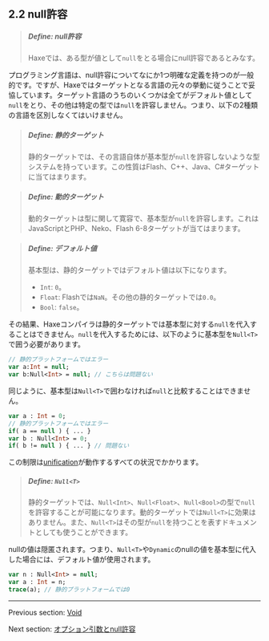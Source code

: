 ## 2.2 null許容

> ##### Define: null許容
>
> Haxeでは、ある型が値として`null`をとる場合にnull許容であるとみなす。

プログラミング言語は、null許容についてなにか1つ明確な定義を持つのが一般的です。ですが、Haxeではターゲットとなる言語の元々の挙動に従うことで妥協しています。ターゲット言語のうちのいくつかは全てがデフォルト値として`null`をとり、その他は特定の型では`null`を許容しません。つまり、以下の2種類の言語を区別しなくてはいけません。

> ##### Define: 静的ターゲット
>
> 静的ターゲットでは、その言語自体が基本型が`null`を許容しないような型システムを持っています。この性質はFlash、C++、Java、C#ターゲットに当てはまります。

> ##### Define: 動的ターゲット
>
> 動的ターゲットは型に関して寛容で、基本型が`null`を許容します。これはJavaScriptとPHP、Neko、Flash 6-8ターゲットが当てはまります。

> ##### Define: デフォルト値
>
> 
>   基本型は、静的ターゲットではデフォルト値は以下になります。
>   
> * `Int`: `0`。
> * `Float`: Flashでは`NaN`。その他の静的ターゲットでは`0.0`。
> * `Bool`: `false`。
> 
> 

その結果、Haxeコンパイラは静的ターゲットでは基本型に対する`null`を代入することはできません。`null`を代入するためには、以下のように基本型を`Null<T>`で囲う必要があります。

```haxe
// 静的プラットフォームではエラー
var a:Int = null;
var b:Null<Int> = null; // こちらは問題ない
```

同じように、基本型は`Null<T>`で囲わなければ`null`と比較することはできません。

```haxe
var a : Int = 0;
// 静的プラットフォームではエラー
if( a == null ) { ... }
var b : Null<Int> = 0;
if( b != null ) { ... } // 問題ない
```

この制限は[unification](type-system-unification.md)が動作するすべての状況でかかります。

> ##### Define: `Null<T>`
>
> 静的ターゲットでは、`Null<Int>`、`Null<Float>`、`Null<Bool>`の型で`null`を許容することが可能になります。動的ターゲットでは`Null<T>`に効果はありません。また、`Null<T>`はその型が`null`を持つことを表すドキュメントとしても使うことができます。

nullの値は隠匿されます。つまり、`Null<T>`や`Dynamic`のnullの値を基本型に代入した場合には、デフォルト値が使用されます。

```haxe
var n : Null<Int> = null;
var a : Int = n;
trace(a); // 静的プラットフォームでは0
```

---

Previous section: [Void](types-void.md)

Next section: [オプション引数とnull許容](types-nullability-optional-arguments.md)